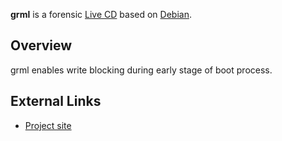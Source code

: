**grml** is a forensic [Live CD](Live_CD "wikilink") based on
[Debian](Debian "wikilink").

## Overview

grml enables write blocking during early stage of boot process.

## External Links

- [Project site](http://grml.org/)